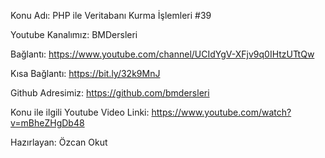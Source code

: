 Konu Adı: PHP ile Veritabanı Kurma İşlemleri #39

Youtube Kanalımız: BMDersleri 

Bağlantı: https://www.youtube.com/channel/UCIdYgV-XFjv9q0IHtzUTtQw 

Kısa Bağlantı: https://bit.ly/32k9MnJ 

Github Adresimiz: https://github.com/bmdersleri

Konu ile ilgili Youtube Video Linki: https://www.youtube.com/watch?v=mBheZHgDb48

Hazırlayan: Özcan Okut
